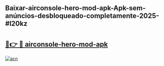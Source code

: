 ## Baixar-airconsole-hero-mod-apk-Apk-sem-anúncios-desbloqueado-completamente-2025-#l20kz

# <h2><a href="https://ainizakaria.my?title=airconsole-hero-mod-apk&ref=20M">🔗👉 🔴 airconsole-hero-mod-apk</a></h2>

[![acn](https://github.com/user-attachments/assets/0f9c940e-d8b0-45ae-aac7-cd30a18b3e1c)](https://ainizakaria.my?title=airconsole-hero-mod-apk&ref=20M)


